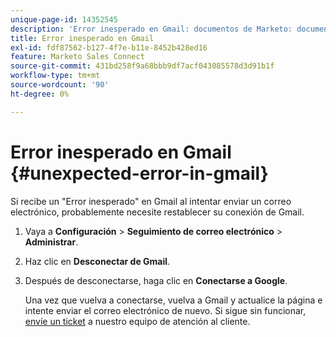 ```yaml
---
unique-page-id: 14352545
description: 'Error inesperado en Gmail: documentos de Marketo: documentación del producto'
title: Error inesperado en Gmail
exl-id: fdf87562-b127-4f7e-b11e-8452b428ed16
feature: Marketo Sales Connect
source-git-commit: 431bd258f9a68bbb9df7acf043085578d3d91b1f
workflow-type: tm+mt
source-wordcount: '90'
ht-degree: 0%

---
```


# Error inesperado en Gmail {#unexpected-error-in-gmail}

Si recibe un &quot;Error inesperado&quot; en Gmail al intentar enviar un correo electrónico, probablemente necesite restablecer su conexión de Gmail.

1. Vaya a **Configuración** > **Seguimiento de correo electrónico** > **Administrar**.

1. Haz clic en **Desconectar de Gmail**.

1. Después de desconectarse, haga clic en **Conectarse a Google**.

   Una vez que vuelva a conectarse, vuelva a Gmail y actualice la página e intente enviar el correo electrónico de nuevo. Si sigue sin funcionar, [envíe un ticket](https://nation.marketo.com/t5/Support/ct-p/Support) a nuestro equipo de atención al cliente.
